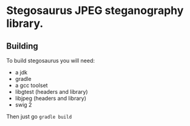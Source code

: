 Stegosaurus JPEG steganography library.
=======================================


Building
--------

To build stegosaurus you will need:
  - a jdk
  - gradle
  - a gcc toolset
  - libgtest (headers and library)
  - libjpeg  (headers and library)
  - swig 2

Then just go `gradle build`
